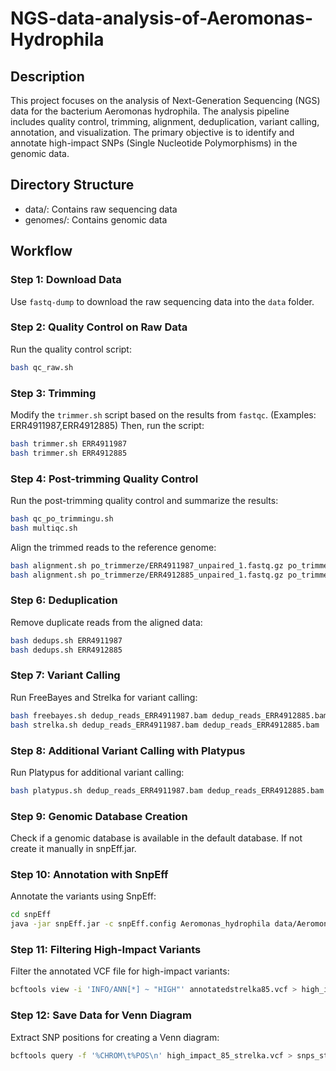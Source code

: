 # NGS-data-analysis-of-Aeromonas-Hydrophila

## Description
This project focuses on the analysis of Next-Generation Sequencing (NGS) data for the bacterium Aeromonas hydrophila. The analysis pipeline includes quality control, trimming, alignment, deduplication, variant calling, annotation, and visualization. The primary objective is to identify and annotate high-impact SNPs (Single Nucleotide Polymorphisms) in the genomic data.

## Directory Structure
* data/: Contains raw sequencing data
* genomes/: Contains genomic data

## Workflow
### Step 1: Download Data
Use `fastq-dump` to download the raw sequencing data into the `data` folder.

### Step 2: Quality Control on Raw Data
Run the quality control script:
```bash
bash qc_raw.sh
```

### Step 3: Trimming
Modify the `trimmer.sh` script based on the results from `fastqc`. (Examples: ERR4911987,ERR4912885)  Then, run the script:
```bash
bash trimmer.sh ERR4911987
bash trimmer.sh ERR4912885
```

### Step 4: Post-trimming Quality Control
Run the post-trimming quality control and summarize the results:
```bash
bash qc_po_trimmingu.sh
bash multiqc.sh
```

Align the trimmed reads to the reference genome:
```bash
bash alignment.sh po_trimmerze/ERR4911987_unpaired_1.fastq.gz po_trimmerze/ERR4911987_unpaired_2.fastq.gz
bash alignment.sh po_trimmerze/ERR4912885_unpaired_1.fastq.gz po_trimmerze/ERR4912885_unpaired_2.fastq.gz
```

### Step 6: Deduplication
Remove duplicate reads from the aligned data:
```bash
bash dedups.sh ERR4911987
bash dedups.sh ERR4912885
```

### Step 7: Variant Calling
Run FreeBayes and Strelka for variant calling:
```bash
bash freebayes.sh dedup_reads_ERR4911987.bam dedup_reads_ERR4912885.bam
bash strelka.sh dedup_reads_ERR4911987.bam dedup_reads_ERR4912885.bam
```

### Step 8: Additional Variant Calling with Platypus
Run Platypus for additional variant calling:
```bash
bash platypus.sh dedup_reads_ERR4911987.bam dedup_reads_ERR4912885.bam
```

### Step 9: Genomic Database Creation
Check if a genomic database is available in the default database. If not create it manually in snpEff.jar.

### Step 10: Annotation with SnpEff
Annotate the variants using SnpEff:
```bash
cd snpEff
java -jar snpEff.jar -c snpEff.config Aeromonas_hydrophila data/Aeromonas_hydrophila/filteredstrelka85.vcf > annotatedstrelka85.vcf
```

### Step 11: Filtering High-Impact Variants
Filter the annotated VCF file for high-impact variants:
```bash
bcftools view -i 'INFO/ANN[*] ~ "HIGH"' annotatedstrelka85.vcf > high_impact_85_strelka.vcf
```

### Step 12: Save Data for Venn Diagram
Extract SNP positions for creating a Venn diagram:
```bash
bcftools query -f '%CHROM\t%POS\n' high_impact_85_strelka.vcf > snps_strelka85.txt
```


